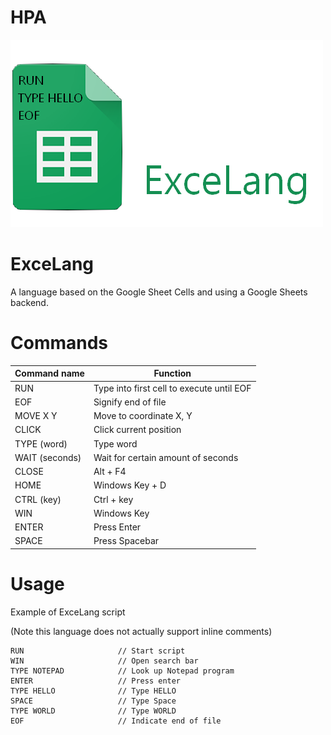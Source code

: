 # HPA

![](https://github.com/ddmin/HPA/blob/master/excelang.png)

# ExceLang
A language based on the Google Sheet Cells and using a Google Sheets backend.

# Commands
| Command name   | Function |
| ------------   | ----- |
| RUN            | Type into first cell to execute until EOF |
| EOF            | Signify end of file |
| MOVE X Y       | Move to coordinate X, Y |
| CLICK          | Click current position |
| TYPE (word)    | Type word |
| WAIT (seconds) | Wait for certain amount of seconds |
| CLOSE          | Alt + F4 |
| HOME           | Windows Key + D |
| CTRL (key)     | Ctrl + key |
| WIN            | Windows Key |
| ENTER          | Press Enter |
| SPACE          | Press Spacebar |

# Usage
Example of ExceLang script

(Note this language does not actually support inline comments)
```
RUN                     // Start script
WIN                     // Open search bar
TYPE NOTEPAD            // Look up Notepad program
ENTER                   // Press enter
TYPE HELLO              // Type HELLO
SPACE                   // Type Space
TYPE WORLD              // Type WORLD
EOF                     // Indicate end of file
```
